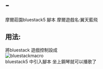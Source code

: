 # -
摩爾莊園bluestack5 腳本
摩爾遊戲名:翼天藍飛
## 用法:
將bluestack 遊戲控制設成  
![bluestackmacro](https://user-images.githubusercontent.com/81552194/180598241-59518878-af18-4ef8-a7a4-40ff5af9fb15.png)  
bluestack5 中引入腳本
坐上鋼琴就可以播歌了  
